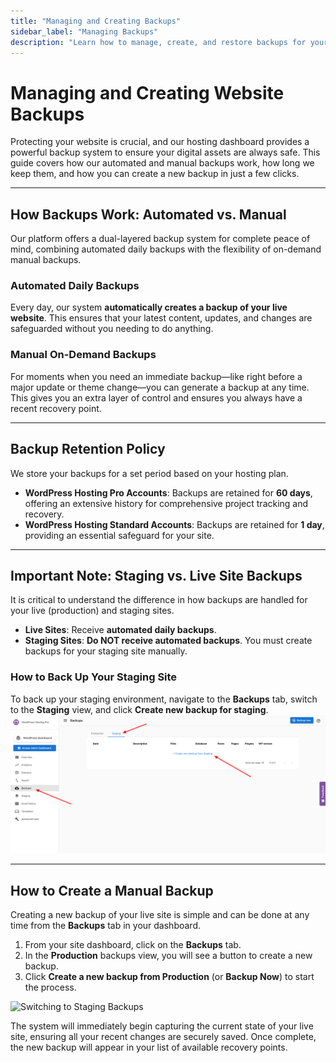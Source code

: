 ```yaml
---
title: "Managing and Creating Backups"
sidebar_label: "Managing Backups"
description: "Learn how to manage, create, and restore backups for your WordPress site using the robust automated and manual backup system."
---
```


# Managing and Creating Website Backups

Protecting your website is crucial, and our hosting dashboard provides a powerful backup system to ensure your digital assets are always safe. This guide covers how our automated and manual backups work, how long we keep them, and how you can create a new backup in just a few clicks.

---

## How Backups Work: Automated vs. Manual

Our platform offers a dual-layered backup system for complete peace of mind, combining automated daily backups with the flexibility of on-demand manual backups.

### Automated Daily Backups

Every day, our system **automatically creates a backup of your live website**. This ensures that your latest content, updates, and changes are safeguarded without you needing to do anything.

### Manual On-Demand Backups 

For moments when you need an immediate backup—like right before a major update or theme change—you can generate a backup at any time. This gives you an extra layer of control and ensures you always have a recent recovery point.

---

## Backup Retention Policy

We store your backups for a set period based on your hosting plan.

-   **WordPress Hosting Pro Accounts**: Backups are retained for **60 days**, offering an extensive history for comprehensive project tracking and recovery.
-   **WordPress Hosting Standard Accounts**: Backups are retained for **1 day**, providing an essential safeguard for your site.

---

## Important Note: Staging vs. Live Site Backups

It is critical to understand the difference in how backups are handled for your live (production) and staging sites.

-   **Live Sites**: Receive **automated daily backups**.
-   **Staging Sites**: **Do NOT receive automated backups**. You must create backups for your staging site manually.

### How to Back Up Your Staging Site

To back up your staging environment, navigate to the **Backups** tab, switch to the **Staging** view, and click **Create new backup for staging**.
![Creating a new backup from the Production tab](./img/create-backup-staging.png)


---

## How to Create a Manual Backup

Creating a new backup of your live site is simple and can be done at any time from the **Backups** tab in your dashboard.

1.  From your site dashboard, click on the **Backups** tab.
2.  In the **Production** backups view, you will see a button to create a new backup.
3.  Click **Create a new backup from Production** (or **Backup Now**) to start the process.

  ![Switching to Staging Backups](./img/backup2.png)

The system will immediately begin capturing the current state of your live site, ensuring all your recent changes are securely saved. Once complete, the new backup will appear in your list of available recovery points.
